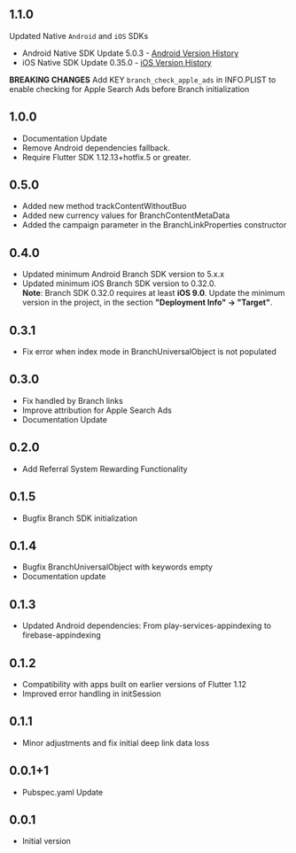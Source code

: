 ## 1.1.0
Updated Native ```Android``` and ```iOS``` SDKs
* Android Native SDK Update 5.0.3 - [Android Version History](https://help.branch.io/developers-hub/docs/android-version-history)
* iOS Native SDK Update 0.35.0 - [iOS Version History](https://help.branch.io/developers-hub/docs/ios-version-history)

 __BREAKING CHANGES__
Add KEY ```branch_check_apple_ads``` in INFO.PLIST  to enable checking for Apple Search Ads before Branch initialization

## 1.0.0
* Documentation Update
* Remove Android dependencies fallback.
* Require Flutter SDK 1.12.13+hotfix.5 or greater.
## 0.5.0
* Added new method trackContentWithoutBuo
* Added new currency values for BranchContentMetaData
* Added the campaign parameter in the BranchLinkProperties constructor
## 0.4.0
* Updated minimum Android Branch SDK version to 5.x.x
* Updated minimum iOS Branch SDK version to 0.32.0.<br/>
  **Note**: Branch SDK 0.32.0 requires at least **iOS 9.0**. Update the minimum version in the project, in the section **"Deployment Info" -> "Target"**.
## 0.3.1
* Fix error when index mode in BranchUniversalObject is not populated
## 0.3.0
* Fix handled by Branch links
* Improve attribution for Apple Search Ads
* Documentation Update
## 0.2.0
* Add Referral System Rewarding Functionality
## 0.1.5
* Bugfix Branch SDK initialization
## 0.1.4
* Bugfix BranchUniversalObject with keywords empty
* Documentation update
## 0.1.3
* Updated Android dependencies: From play-services-appindexing to firebase-appindexing
## 0.1.2
* Compatibility with apps built on earlier versions of Flutter 1.12
* Improved error handling in initSession
## 0.1.1
* Minor adjustments and fix initial deep link data loss
## 0.0.1+1
* Pubspec.yaml Update
## 0.0.1
* Initial version